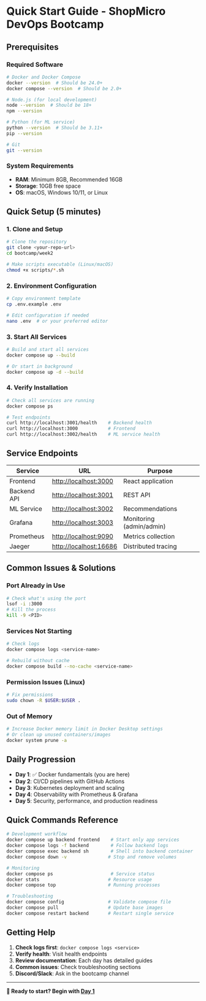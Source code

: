 # Quick Start Guide - ShopMicro DevOps Bootcamp

## Prerequisites

### Required Software

```bash
# Docker and Docker Compose
docker --version  # Should be 24.0+ 
docker compose --version  # Should be 2.0+

# Node.js (for local development)
node --version  # Should be 18+
npm --version

# Python (for ML service)
python --version  # Should be 3.11+
pip --version

# Git
git --version
```

### System Requirements

- **RAM**: Minimum 8GB, Recommended 16GB
- **Storage**: 10GB free space
- **OS**: macOS, Windows 10/11, or Linux

## Quick Setup (5 minutes)

### 1. Clone and Setup

```bash
# Clone the repository
git clone <your-repo-url>
cd bootcamp/week2

# Make scripts executable (Linux/macOS)
chmod +x scripts/*.sh
```

### 2. Environment Configuration

```bash
# Copy environment template
cp .env.example .env

# Edit configuration if needed
nano .env  # or your preferred editor
```

### 3. Start All Services

```bash
# Build and start all services
docker compose up --build

# Or start in background
docker compose up -d --build
```

### 4. Verify Installation

```bash
# Check all services are running
docker compose ps

# Test endpoints
curl http://localhost:3001/health    # Backend health
curl http://localhost:3000           # Frontend
curl http://localhost:3002/health    # ML service health
```

## Service Endpoints

| Service | URL | Purpose |
|---------|-----|---------|
| Frontend | <http://localhost:3000> | React application |
| Backend API | <http://localhost:3001> | REST API |
| ML Service | <http://localhost:3002> | Recommendations |
| Grafana | <http://localhost:3003> | Monitoring (admin/admin) |
| Prometheus | <http://localhost:9090> | Metrics collection |
| Jaeger | <http://localhost:16686> | Distributed tracing |

## Common Issues & Solutions

### Port Already in Use

```bash
# Check what's using the port
lsof -i :3000
# Kill the process
kill -9 <PID>
```

### Services Not Starting

```bash
# Check logs
docker compose logs <service-name>

# Rebuild without cache
docker compose build --no-cache <service-name>
```

### Permission Issues (Linux)

```bash
# Fix permissions
sudo chown -R $USER:$USER .
```

### Out of Memory

```bash
# Increase Docker memory limit in Docker Desktop settings
# Or clean up unused containers/images
docker system prune -a
```

## Daily Progression

- **Day 1**: ✅ Docker fundamentals (you are here)
- **Day 2**: CI/CD pipelines with GitHub Actions
- **Day 3**: Kubernetes deployment and scaling
- **Day 4**: Observability with Prometheus & Grafana
- **Day 5**: Security, performance, and production readiness

## Quick Commands Reference

```bash
# Development workflow
docker compose up backend frontend    # Start only app services
docker compose logs -f backend        # Follow backend logs
docker compose exec backend sh        # Shell into backend container
docker compose down -v               # Stop and remove volumes

# Monitoring
docker compose ps                     # Service status
docker stats                         # Resource usage
docker compose top                   # Running processes

# Troubleshooting
docker compose config                # Validate compose file
docker compose pull                  # Update base images
docker compose restart backend       # Restart single service
```

## Getting Help

1. **Check logs first**: `docker compose logs <service>`
2. **Verify health**: Visit health endpoints
3. **Review documentation**: Each day has detailed guides
4. **Common issues**: Check troubleshooting sections
5. **Discord/Slack**: Ask in the bootcamp channel

---

**🚀 Ready to start? Begin with [Day 1](day1/README.md)**
